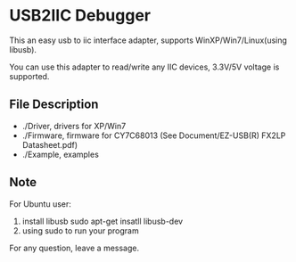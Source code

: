 USB2IIC Debugger
===============

This an easy usb to iic interface adapter, supports WinXP/Win7/Linux(using libusb). 

You can use this adapter to read/write any IIC devices, 3.3V/5V voltage is supported.

## File Description
* ./Driver, drivers for XP/Win7
* ./Firmware, firmware for CY7C68013 (See Document/EZ-USB(R) FX2LP Datasheet.pdf)
* ./Example, examples

## Note
For Ubuntu user:
1. install libusb
			sudo apt-get insatll libusb-dev
2. using sudo to run your program

For any question, leave a message.
